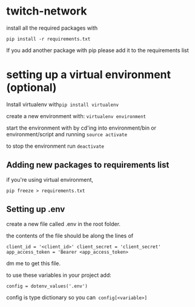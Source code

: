 # twitch-network

install all the required packages with

`pip install -r requirements.txt`

If you add another package with pip please add it to the requirements list

# setting up a virtual environment (optional)

Install virtualenv with`pip install virtualenv`

create a new environment with: `virtualenv environment`

start the environment with by cd'ing into environment/bin or environment/script and running `source activate`

to stop the environment run `deactivate`

## Adding new packages to requirements list

if you're using virtual environment,

`pip freeze > requirements.txt `

## Setting up .env

create a new file called .env in the root folder.

the contents of the file should be along the lines of

`client_id = '<client_id>'
client_secret = 'client_secret'
app_access_token = 'Bearer <app_access_token>`

dm me to get this file.

to use these variables in your project add:

`config = dotenv_values('.env')`

config is type dictionary so you can` config[<variable>]`